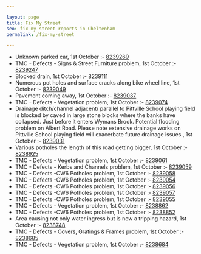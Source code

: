 ```yaml
---

layout: page
title: Fix My Street
seo: fix my street reports in Cheltenham
permalink: /fix-my-street

---
```


<!-- fix_marker starts -->

- Unknown parked car, 1st October :- [8239269](https://www.fixmystreet.com/report/8239269)
- TMC - Defects - Signs & Street Furniture problem, 1st October :- [8239247](https://www.fixmystreet.com/report/8239247)
- Blocked drain, 1st October :- [8239111](https://www.fixmystreet.com/report/8239111)
- Numerous pot holes and surface cracks along bike wheel line, 1st October :- [8239049](https://www.fixmystreet.com/report/8239049)
- Pavement coming away, 1st October :- [8239037](https://www.fixmystreet.com/report/8239037)
- TMC - Defects - Vegetation problem, 1st October :- [8239074](https://www.fixmystreet.com/report/8239074)
- Drainage ditch/channel adjacent/ parallel to Pittville School playing field is blocked by caved in large stone blocks where the banks have collapsed. Just before it enters Wymans Brook. Potential flooding problem on Albert Road. Please note extensive drainage works on Pittville School playing field will exacerbate future drainage issues., 1st October :- [8239031](https://www.fixmystreet.com/report/8239031)
- Various potholes the length of this road getting bigger, 1st October :- [8238925](https://www.fixmystreet.com/report/8238925)
- TMC - Defects - Vegetation problem, 1st October :- [8239061](https://www.fixmystreet.com/report/8239061)
- TMC - Defects - Kerbs and Channels problem, 1st October :- [8239059](https://www.fixmystreet.com/report/8239059)
- TMC - Defects -CW6 Potholes  problem, 1st October :- [8239058](https://www.fixmystreet.com/report/8239058)
- TMC - Defects -CW6 Potholes  problem, 1st October :- [8239054](https://www.fixmystreet.com/report/8239054)
- TMC - Defects -CW6 Potholes  problem, 1st October :- [8239056](https://www.fixmystreet.com/report/8239056)
- TMC - Defects -CW6 Potholes  problem, 1st October :- [8239057](https://www.fixmystreet.com/report/8239057)
- TMC - Defects -CW6 Potholes  problem, 1st October :- [8239055](https://www.fixmystreet.com/report/8239055)
- TMC - Defects - Vegetation problem, 1st October :- [8238862](https://www.fixmystreet.com/report/8238862)
- TMC - Defects -CW6 Potholes  problem, 1st October :- [8238852](https://www.fixmystreet.com/report/8238852)
- Area causing not only water ingress but is now a tripping hazard, 1st October :- [8238748](https://www.fixmystreet.com/report/8238748)
- TMC - Defects - Covers, Gratings & Frames problem, 1st October :- [8238685](https://www.fixmystreet.com/report/8238685)
- TMC - Defects - Vegetation problem, 1st October :- [8238684](https://www.fixmystreet.com/report/8238684)

<!-- fix_marker ends -->